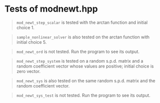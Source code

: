 # Tests of modnewt.hpp

> `mod_newt_step_scalar` is tested with the arctan function and initial choice 1.

> `sample_nonlinear_solver` is also tested on the arctan function with initial choice 5.

> `mod_newt_ord` is not tested. Run the program to see its output.

> `mod_newt_step_system` is tested on a random s.p.d. matrix and a random coefficient vector whose values are positive; initial choice is zero vector.

> `mod_newt_sys` is also tested on the same random s.p.d. matrix and the random coefficient vector.

> `mod_newt_sys_test` is not tested. Run the program to see its output.
